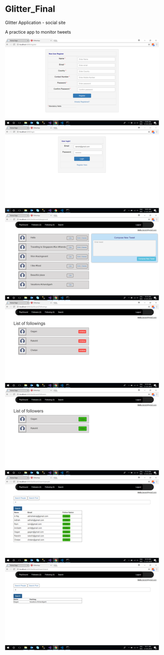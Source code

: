 # Glitter_Final
Glitter Application - social site 

A practice app to monitor tweets

<img src="https://github.com/adhish-kapoor/Glitter_Final/blob/master/Screenshots/Screenshot%20(5).png">
<br>
<img src="https://github.com/adhish-kapoor/Glitter_Final/blob/master/Screenshots/Screenshot%20(4).png">
<br>
<img src="https://github.com/adhish-kapoor/Glitter_Final/blob/master/Screenshots/Screenshot%20(6).png">
<br>
<img src="https://github.com/adhish-kapoor/Glitter_Final/blob/master/Screenshots/Screenshot%20(8).png">
<br>
<img src="https://github.com/adhish-kapoor/Glitter_Final/blob/master/Screenshots/Screenshot%20(7).png">
<br>
<img src="https://github.com/adhish-kapoor/Glitter_Final/blob/master/Screenshots/Screenshot%20(9).png">
<br>
<img src="https://github.com/adhish-kapoor/Glitter_Final/blob/master/Screenshots/Screenshot%20(10).png">

